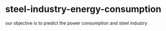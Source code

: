 # steel-industry-energy-consumption
our objective is to predict the power consumption and steel industry 
